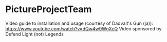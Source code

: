 # PictureProjectTeam
Video guide to installation and usage (courtesy of Dadvait's Gun (ja)):
https://www.youtube.com/watch?v=dQw4w9WgXcQ
Video sponsored by Defend Light (not) Legends